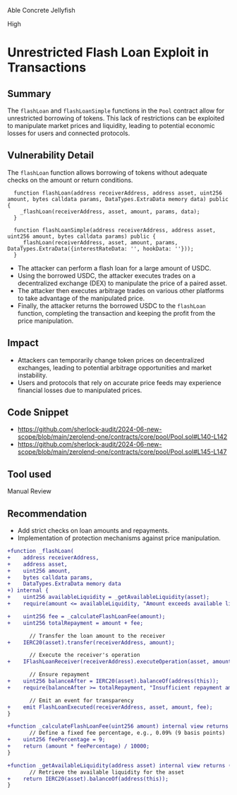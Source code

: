 Able Concrete Jellyfish

High

# Unrestricted Flash Loan Exploit in Transactions

## Summary
The `flashLoan` and `flashLoanSimple` functions in the `Pool` contract allow for unrestricted borrowing of tokens. This lack of restrictions can be exploited to manipulate market prices and liquidity, leading to potential economic losses for users and connected protocols.

## Vulnerability Detail
The `flashLoan` function allows borrowing of tokens without adequate checks on the amount or return conditions.
```solidity
  function flashLoan(address receiverAddress, address asset, uint256 amount, bytes calldata params, DataTypes.ExtraData memory data) public {
    _flashLoan(receiverAddress, asset, amount, params, data);
  }

  function flashLoanSimple(address receiverAddress, address asset, uint256 amount, bytes calldata params) public {
    _flashLoan(receiverAddress, asset, amount, params, DataTypes.ExtraData({interestRateData: '', hookData: ''}));
  }
```
- The attacker can perform a flash loan for a large amount of USDC.
- Using the borrowed USDC, the attacker executes trades on a decentralized exchange (DEX) to manipulate the price of a paired asset.
- The attacker then executes arbitrage trades on various other platforms to take advantage of the manipulated price.
- Finally, the attacker returns the borrowed USDC to the `flashLoan` function, completing the transaction and keeping the profit from the price manipulation.

## Impact
- Attackers can temporarily change token prices on decentralized exchanges, leading to potential arbitrage opportunities and market instability.
- Users and protocols that rely on accurate price feeds may experience financial losses due to manipulated prices.

## Code Snippet
- https://github.com/sherlock-audit/2024-06-new-scope/blob/main/zerolend-one/contracts/core/pool/Pool.sol#L140-L142
- https://github.com/sherlock-audit/2024-06-new-scope/blob/main/zerolend-one/contracts/core/pool/Pool.sol#L145-L147

## Tool used

Manual Review

## Recommendation
- Add strict checks on loan amounts and repayments.
- Implementation of protection mechanisms against price manipulation.
```diff
+function _flashLoan(
+    address receiverAddress,
+    address asset,
+    uint256 amount,
+    bytes calldata params,
+    DataTypes.ExtraData memory data
+) internal {
+    uint256 availableLiquidity = _getAvailableLiquidity(asset);
+    require(amount <= availableLiquidity, "Amount exceeds available liquidity");

+    uint256 fee = _calculateFlashLoanFee(amount);
+    uint256 totalRepayment = amount + fee;

       // Transfer the loan amount to the receiver
+    IERC20(asset).transfer(receiverAddress, amount);

       // Execute the receiver's operation
+    IFlashLoanReceiver(receiverAddress).executeOperation(asset, amount, fee, params);

       // Ensure repayment
+    uint256 balanceAfter = IERC20(asset).balanceOf(address(this));
+    require(balanceAfter >= totalRepayment, "Insufficient repayment amount");

       // Emit an event for transparency
+    emit FlashLoanExecuted(receiverAddress, asset, amount, fee);
}

+function _calculateFlashLoanFee(uint256 amount) internal view returns (uint256) {
       // Define a fixed fee percentage, e.g., 0.09% (9 basis points)
+    uint256 feePercentage = 9;
+    return (amount * feePercentage) / 10000;
}

+function _getAvailableLiquidity(address asset) internal view returns (uint256) {
       // Retrieve the available liquidity for the asset
+    return IERC20(asset).balanceOf(address(this));
}
```

